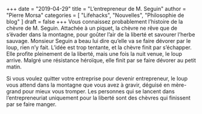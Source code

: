 +++
date        = "2019-04-29"
title       = "L’entrepreneur de M. Seguin"
author      = "Pierre Morsa"
categories  = [ "Lifehacks", "Nouvelles", "Philosophie de blog" ]
draft       = false
+++
Vous connaissez probablement l’histoire de la chèvre de M. Seguin. Attachée à un piquet, la chèvre ne rêve que de s’évader dans la montagne, pour goûter l’air de la liberté et savourer l’herbe sauvage. Monsieur Seguin a beau lui dire qu’elle va se faire dévorer par le loup, rien n’y fait. L’idée est trop tentante, et la chèvre finit par s’échapper. Elle profite pleinement de la liberté, mais une fois la nuit venue, le loup arrive. Malgré une résistance héroïque, elle finit par se faire dévorer au petit matin.

Si vous voulez quitter votre entreprise pour devenir entrepreneur, le loup vous attend dans la montagne que vous avez à gravir, déguisé en mère-grand pour mieux vous tromper. Les personnes qui se lancent dans l’entrepreneuriat uniquement pour la liberté sont des chèvres qui finissent par se faire manger.